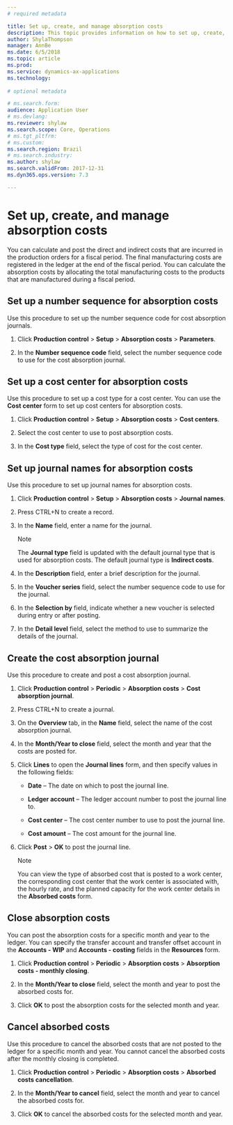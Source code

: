 ```yaml
---
# required metadata

title: Set up, create, and manage absorption costs 
description: This topic provides information on how to set up, create, and manage absorption costs for Brazil. 
author: ShylaThompson
manager: AnnBe
ms.date: 6/5/2018
ms.topic: article
ms.prod: 
ms.service: dynamics-ax-applications
ms.technology: 
			
# optional metadata

# ms.search.form:  
audience: Application User
# ms.devlang: 
ms.reviewer: shylaw
ms.search.scope: Core, Operations
# ms.tgt_pltfrm: 
# ms.custom: 
ms.search.region: Brazil
# ms.search.industry: 
ms.author: shylaw
ms.search.validFrom: 2017-12-31
ms.dyn365.ops.version: 7.3

---
```


# Set up, create, and manage absorption costs 

You can calculate and post the direct and indirect costs that are incurred in the production orders for a fiscal period. The final manufacturing costs are registered in the ledger at the end of the fiscal period. You can calculate the absorption costs by allocating the total manufacturing costs to the products that are manufactured during a fiscal period.

## Set up a number sequence for absorption costs

Use this procedure to set up the number sequence code for cost absorption journals.

1.  Click **Production control** \> **Setup** \> **Absorption costs** \> **Parameters**.

2.  In the **Number sequence code** field, select the number sequence code to use for the cost absorption journal.

## Set up a cost center for absorption costs

Use this procedure to set up a cost type for a cost center. You can use the **Cost center** form to set up cost centers for absorption costs. 

1.  Click **Production control** \> **Setup** \> **Absorption costs** \> **Cost centers**.

2.  Select the cost center to use to post absorption costs.

3.  In the **Cost type** field, select the type of cost for the cost center.

## Set up journal names for absorption costs

Use this procedure to set up journal names for absorption costs.

1.  Click **Production control** \> **Setup** \> **Absorption costs** \> **Journal names**.

2.  Press CTRL+N to create a record.

3.  In the **Name** field, enter a name for the journal.
    

    > [!NOTE]
    > The <STRONG>Journal type</STRONG> field is updated with the default journal type that is used for absorption costs. The default journal type is <STRONG>Indirect costs</STRONG>.



4.  In the **Description** field, enter a brief description for the journal.

5.  In the **Voucher series** field, select the number sequence code to use for the journal.

6.  In the **Selection by** field, indicate whether a new voucher is selected during entry or after posting.

7.  In the **Detail level** field, select the method to use to summarize the details of the journal.

## Create the cost absorption journal

Use this procedure to create and post a cost absorption journal.

1.  Click **Production control** \> **Periodic** \> **Absorption costs** \> **Cost absorption journal**.

2.  Press CTRL+N to create a journal.

3.  On the **Overview** tab, in the **Name** field, select the name of the cost absorption journal.

4.  In the **Month/Year to close** field, select the month and year that the costs are posted for.

5.  Click **Lines** to open the **Journal lines** form, and then specify values in the following fields:
    
      - **Date** – The date on which to post the journal line.
    
      - **Ledger account** – The ledger account number to post the journal line to.
    
      - **Cost center** – The cost center number to use to post the journal line.
    
      - **Cost amount** – The cost amount for the journal line.

6.  Click **Post** \> **OK** to post the journal line.
    

    > [!NOTE]
    > You can view the type of absorbed cost that is posted to a work center, the corresponding cost center that the work center is associated with, the hourly rate, and the planned capacity for the work center details in the <STRONG>Absorbed costs</STRONG> form.



## Close absorption costs

You can post the absorption costs for a specific month and year to the ledger. You can specify the transfer account and transfer offset account in the **Accounts - WIP** and **Accounts - costing** fields in the **Resources** form. 

1.  Click **Production control** \> **Periodic** \> **Absorption costs** \> **Absorption costs - monthly closing**.

2.  In the **Month/Year to close** field, select the month and year to post the absorbed costs for.

3.  Click **OK** to post the absorption costs for the selected month and year.

## Cancel absorbed costs

Use this procedure to cancel the absorbed costs that are not posted to the ledger for a specific month and year. You cannot cancel the absorbed costs after the monthly closing is completed.

1.  Click **Production control** \> **Periodic** \> **Absorption costs** \> **Absorbed costs cancellation**.

2.  In the **Month/Year to cancel** field, select the month and year to cancel the absorbed costs for.

3.  Click **OK** to cancel the absorbed costs for the selected month and year.
